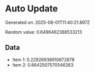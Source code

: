 # Auto Update

Generated on: 2025-06-01T11:40:21.897Z

Random value: 0.6496462388533213

## Data

- Item 1: 0.22926938910672878
- Item 2: 0.6642507570546263